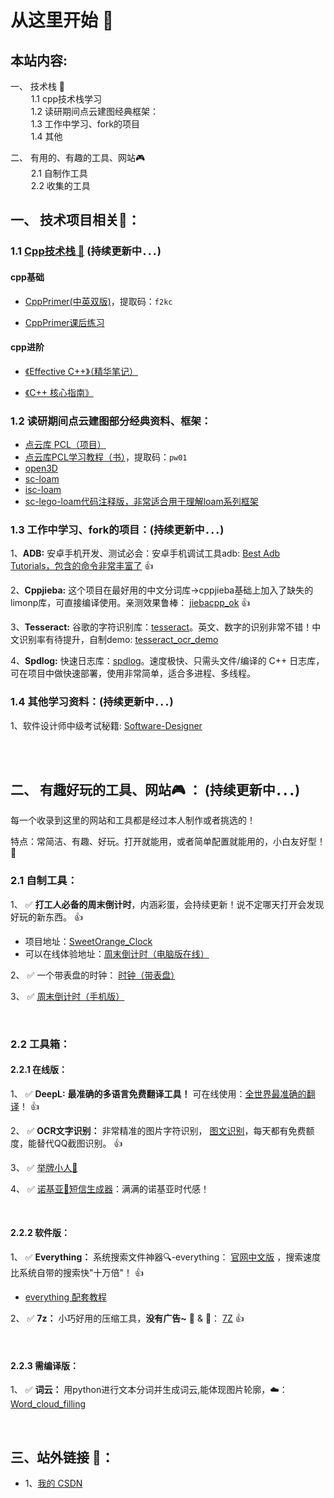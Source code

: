# 从这里开始 🚀  &nbsp;&nbsp;&nbsp; 

## 本站内容:
 一、 技术栈 📡  
&ensp; &ensp; &ensp; 1.1 cpp技术栈学习   
&ensp; &ensp; &ensp; 1.2 读研期间点云建图经典框架：  
&ensp; &ensp; &ensp; 1.3 工作中学习、fork的项目  
&ensp; &ensp; &ensp; 1.4 其他
      
 二、 有用的、有趣的工具、网站🎮     
&ensp; &ensp; &ensp; 2.1 自制作工具  
&ensp; &ensp; &ensp; 2.2 收集的工具  

## 一、 技术项目相关📡：
    

### 1.1 [ Cpp技术栈 📕](https://github.com/sweetorange2022/my-cs-book) (持续更新中．．．)


#### cpp基础  

+ [CppPrimer(中英双版)](https://pan.baidu.com/s/1wTDHer2dleMgEnYlQSt_5w?pwd=f2kc )，提取码：```f2kc```  

+ [CppPrimer课后练习](https://github.com/sweetorange2022/CppPrimer)  




#### cpp进阶 

+ [《Effective C++》（精华笔记）](https://github.com/sweetorange2022/my-cs-book/blob/main/%E3%80%8AEffective%20C%2B%2B%E3%80%8B%E4%B8%AD%E7%9A%8455%E6%9D%A1%E5%BB%BA%E8%AE%AE.md)

+ [《C++ 核心指南》](https://github.com/isocpp/CppCoreGuidelines/blob/master/CppCoreGuidelines.md)

    

### 1.2 读研期间点云建图部分经典资料、框架： 

   + [点云库 PCL（项目）](https://github.com/PointCloudLibrary/pcl)
   + [点云库PCL学习教程（书）](https://pan.baidu.com/s/1149MQ_tLo8QIxfAKyBWjSg?pwd=pw01)，提取码：```pw01```
   + [open3D](https://github.com/isl-org/Open3D)
   + [sc-loam](https://github.com/sweetorange2022/sc-loam)
   + [isc-loam ](https://github.com/sweetorange2022/isc-loam)
   + [sc-lego-loam代码注释版，非常适合用于理解loam系列框架](https://github.com/sweetorange2022/sc-lego-loam)

   
### 1.3 工作中学习、fork的项目：(持续更新中．．．)

1、**ADB:** 安卓手机开发、测试必会：安卓手机调试工具adb:  [Best Adb Tutorials，包含的命令非常丰富了](https://github.com/sweetorange2022/Adb_Cmd)  👍

2、**Cppjieba:** 这个项目在最好用的中文分词库->cppjieba基础上加入了缺失的limonp库，可直接编译使用。亲测效果鲁棒： [jiebacpp_ok](https://github.com/sweetorange2022/jiebacpp_ok) 👍

3、**Tesseract:** 谷歌的字符识别库：[tesseract](https://github.com/tesseract-ocr/tesseract)。英文、数字的识别非常不错！中文识别率有待提升，自制demo: [tesseract_ocr_demo ](https://github.com/sweetorange2022/tesseract_ocr_demo)

4、**Spdlog:** 快速日志库：[spdlog](https://github.com/gabime/spdlog)。速度极快、只需头文件/编译的 C++ 日志库，可在项目中做快速部署，使用非常简单，适合多进程、多线程。
### 1.4 其他学习资料：(持续更新中．．．)

1、软件设计师中级考试秘籍:  [Software-Designer](https://github.com/sweetorange2022/Software-Designer)
   
<br>  

<br>

## 二、 有趣好玩的工具、网站🎮 ：  (持续更新中．．．)


每一个收录到这里的网站和工具都是经过本人制作或者挑选的！

特点：常简洁、有趣、好玩。打开就能用，或者简单配置就能用的，小白友好型！👏
<br>  


### 2.1 自制工具：

1、 ✅ **打工人必备的周末倒计时**，内涵彩蛋，会持续更新！说不定哪天打开会发现好玩的新东西。  👍
+ 项目地址：[SweetOrange_Clock](https://github.com/sweetorange2022/SweetOrange_Clock)
+ 可以在线体验地址：[周末倒计时（电脑版在线）](https://sweetorange2022.github.io/SweetOrange_Clock)  
   
2、 ✅ 一个带表盘的时钟： [时钟（带表盘）](https://sweetorange2022.github.io/clock/)　　

3、 ✅ [周末倒计时（手机版）](https://github.com/sweetorange2022/Phone_Clock)    

<br>  


### 2.2 工具箱：

#### 2.2.1 在线版：
1、 ✅ **DeepL:** <b> 最准确的多语言免费翻译工具！</b> 可在线使用：[全世界最准确的翻译](https://www.deepl.com/translator)！ 👍

2、 ✅ **OCR文字识别：** 非常精准的图片字符识别， [图文识别](https://web.baimiaoapp.com)，每天都有免费额度，能替代QQ截图识别。  👍

3、 ✅ [举牌小人🙋](http://idle-dog.github.io/upup/)   

4、 ✅ [诺基亚📱短信生成器](https://www.jiuwa.net/nokia/#tab1)：满满的诺基亚时代感！    


<br>  





#### 2.2.2 软件版：
1、 ✅ **Everything：** 系统搜索文件神器🔍-everything： [官网中文版](https://www.voidtools.com/zh-cn/)  ，搜索速度比系统自带的搜索快"十万倍"！ 👍
+ [everything 配套教程](https://xbeta.info/everything-search-tool.htm)  

2、 ✅ **7z：** 小巧好用的压缩工具，**没有广告~**  🔐 & 🔑：  [7Z](https://sparanoid.com/lab/7z/)  👍  

<br>  


#### 2.2.3 需编译版：

1、 ✅ **词云：** 用python进行文本分词并生成词云,能体现图片轮廓，☁️： [Word_cloud_filling](https://github.com/sweetorange2022/Word_cloud_filling)    

<br>  

## 三、站外链接 🔗：  
+ 1、[我的 CSDN](https://blog.csdn.net/sweetorange_)







     
